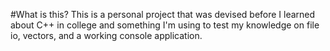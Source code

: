#What is this?
This is a personal project that was devised before I learned about C++ in college and something I'm using to test my knowledge on file io, vectors, and a working console application.
